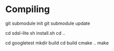 # Compiling

git submodule init
git submodule update

cd sdsl-lite
sh install.sh
cd ..

cd googletest
mkdir build
cd build
cmake ..
make


